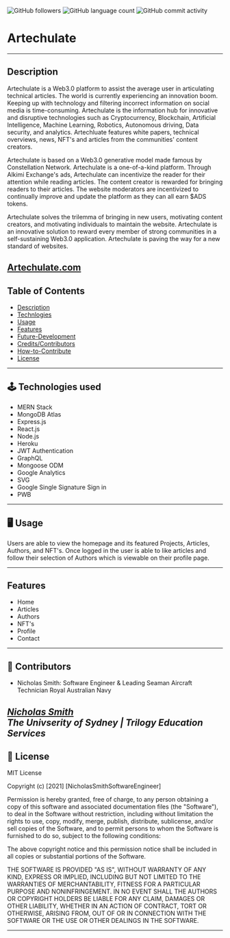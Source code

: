 <img alt="GitHub followers" src="https://img.shields.io/github/followers/N1cholasSmith?style=social">     <img alt="GitHub language count" src="https://img.shields.io/github/languages/count/N1cholasSmith/artechulate?style=social">     <img alt="GitHub commit activity" src="https://img.shields.io/github/commit-activity/w/N1cholasSmith/artechulate?style=social">


# Artechulate

---
## Description
Artechulate is a Web3.0 platform to assist the average user in articulating technical articles. The world is currently experiencing an innovation boom. Keeping up with technology and filtering incorrect information on social media is time-consuming. Artechulate is the information hub for innovative and disruptive technologies such as Cryptocurrency, Blockchain, Artificial Intelligence, Machine Learning, Robotics, Autonomous driving, Data security, and analytics. Artechluate features white papers, technical overviews, news, NFT's and articles from the communities' content creators.

Artechulate is based on a Web3.0 generative model made famous by Constellation Network. Artechulate is a one-of-a-kind platform. Through Alkimi Exchange's ads,  Artechulate can incentivize the reader for their attention while reading articles. The content creator is rewarded for bringing readers to their articles. The website moderators are incentivized to continually improve and update the platform as they can all earn $ADS tokens. 

Artechulate solves the trilemma of bringing in new users, motivating content creators, and motivating individuals to maintain the website. Artechulate is an innovative solution to reward every member of strong communities in a self-sustaining Web3.0 application. Artechulate is paving the way for a new standard of websites.


[Artechulate.com](https://n1cholassmith.github.io/artechulate/)
---
## Table of Contents
- [Description](#description)
- [Technlogies](#technologies)
- [Usage](#usage)
- [Features](#features)
- [Future-Development](#future-development)
- [Credits/Contributors](#credits/contributors)
- [How-to-Contribute](#how-to-contribute)
- [License](#license)
---

<a name="technologies"></a>

## 🕹 Technologies used
- MERN Stack
- MongoDB Atlas
- Express.js
- React.js
- Node.js
- Heroku 
- JWT Authentication
- GraphQL
- Mongoose ODM
- Google Analytics
- SVG
- Google Single Signature Sign in
- PWB

---
<a name="usage"></a>

## 🖥 Usage

Users are able to view the homepage and its featured Projects, Articles, Authors, and NFT's. Once logged in the user is able to like articles and follow their selection of Authors which is viewable on their profile page.
 
---
## Features
- Home
- Articles
- Authors
- NFT's
- Profile
- Contact

---
<a name="contributors"></a>

## 👥 Contributors
- Nicholas Smith: Software Engineer & Leading Seaman Aircraft Technician Royal Australian Navy

_[Nicholas Smith](https://github.com/N1cholasSmith)_ <br>
_The Univserity of Sydney | Trilogy Education Services_ <br>
---
<a name="license"></a>

## 🔖 License
MIT License

Copyright (c) [2021] [NicholasSmithSoftwareEngineer]

Permission is hereby granted, free of charge, to any person obtaining a copy
of this software and associated documentation files (the "Software"), to deal
in the Software without restriction, including without limitation the rights
to use, copy, modify, merge, publish, distribute, sublicense, and/or sell
copies of the Software, and to permit persons to whom the Software is
furnished to do so, subject to the following conditions:

The above copyright notice and this permission notice shall be included in all
copies or substantial portions of the Software.

THE SOFTWARE IS PROVIDED "AS IS", WITHOUT WARRANTY OF ANY KIND, EXPRESS OR
IMPLIED, INCLUDING BUT NOT LIMITED TO THE WARRANTIES OF MERCHANTABILITY,
FITNESS FOR A PARTICULAR PURPOSE AND NONINFRINGEMENT. IN NO EVENT SHALL THE
AUTHORS OR COPYRIGHT HOLDERS BE LIABLE FOR ANY CLAIM, DAMAGES OR OTHER
LIABILITY, WHETHER IN AN ACTION OF CONTRACT, TORT OR OTHERWISE, ARISING FROM,
OUT OF OR IN CONNECTION WITH THE SOFTWARE OR THE USE OR OTHER DEALINGS IN THE
SOFTWARE.

---

